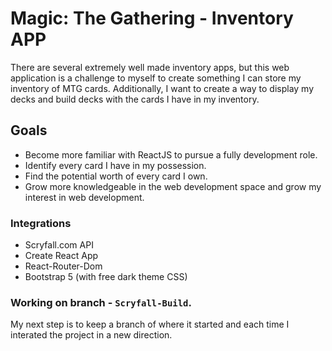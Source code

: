# Magic: The Gathering - Inventory APP

There are several extremely well made inventory apps, but this web application is a challenge to myself to create something I can store my inventory of MTG cards. Additionally, I want to create a way to display my decks and build decks with the cards I have in my inventory.


## Goals

* Become more familiar with ReactJS to pursue a fully development role.
* Identify every card I have in my possession.
* Find the potential worth of every card I own.
* Grow more knowledgeable in the web development space and grow my interest in web development.


### Integrations

* Scryfall.com API
* Create React App
* React-Router-Dom
* Bootstrap 5 (with free dark theme CSS)



### Working on branch - `Scryfall-Build`.

My next step is to keep a branch of where it started and each time I interated the project in a new direction.

